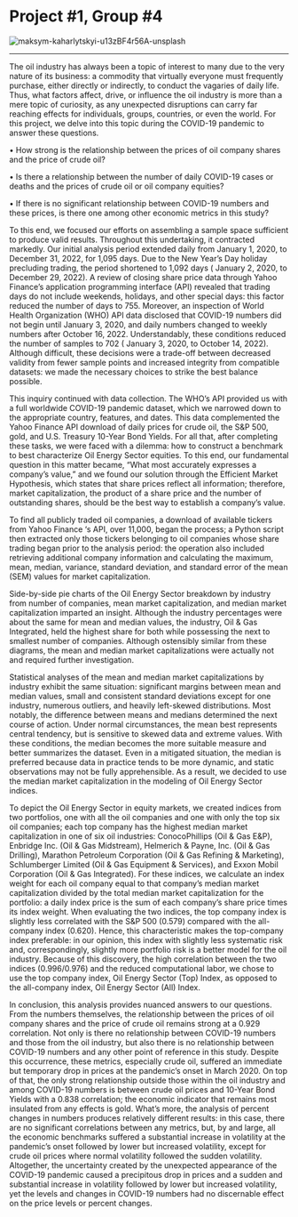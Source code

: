 # Project #1, Group #4
![maksym-kaharlytskyi-u13zBF4r56A-unsplash](https://github.com/SIWhang213/Project-1-group-4/assets/137141385/500f11cf-8bc1-478b-837d-383e914413e9)


-----
The oil industry has always been a topic of interest to many due to the very nature of its business: a commodity that virtually everyone must frequently purchase, either directly or indirectly, to conduct the vagaries of daily life.  Thus, what factors affect, drive, or influence the oil industry is more than a mere topic of curiosity, as any unexpected disruptions can carry far reaching effects for individuals, groups, countries, or even the world.  For this project, we delve into this topic during the COVID-19 pandemic to answer these questions.

•	How strong is the relationship between the prices of oil company shares and the price of crude oil?

•	Is there a relationship between the number of daily COVID-19 cases or deaths and the prices of crude oil or oil company equities?

•	If there is no significant relationship between COVID-19 numbers and these prices, is there one among other economic metrics in this study?

To this end, we focused our efforts on assembling a sample space sufficient to produce valid results.  Throughout this undertaking, it contracted markedly.  Our initial analysis period extended daily from January 1, 2020, to December 31, 2022, for 1,095 days.  Due to the New Year’s Day holiday precluding trading, the period shortened to 1,092 days ( January 2, 2020, to December 29, 2022).  A review of closing share price data through Yahoo Finance’s application programming interface (API) revealed that trading days do not include weekends, holidays, and other special days: this factor reduced the number of days to 755.  Moreover, an inspection of World Health Organization (WHO) API data disclosed that COVID-19 numbers did not begin until January 3, 2020, and daily numbers changed to weekly numbers after October 16, 2022. Understandably, these conditions reduced the number of samples to 702 ( January 3, 2020, to October 14, 2022).  Although difficult, these decisions were a trade-off between decreased validity from fewer sample points and increased integrity from compatible datasets: we made the necessary choices to strike the best balance possible.

This inquiry continued with data collection.  The WHO’s API provided us with a full worldwide COVID-19 pandemic dataset, which we narrowed down to the appropriate country, features, and dates.  This data complemented the Yahoo Finance API download of daily prices for crude oil, the S&P 500, gold, and U.S. Treasury 10-Year Bond Yields.  For all that, after completing these tasks, we were faced with a dilemma: how to construct a benchmark to best characterize Oil Energy Sector equities.  To this end, our fundamental question in this matter became, “What most accurately expresses a company’s value,” and we found our solution through the Efficient Market Hypothesis, which states that share prices reflect all information; therefore, market capitalization, the product of a share price and the number of outstanding shares, should be the best way to establish a company’s value.

To find all publicly traded oil companies, a download of available tickers from Yahoo Finance ‘s API, over 11,000, began the process; a Python script then extracted only those tickers belonging to oil companies whose share trading began prior to the analysis period: the operation also included retrieving additional company information and calculating the maximum, mean, median, variance, standard deviation, and standard error of the mean (SEM) values for market capitalization.  

Side-by-side pie charts of the Oil Energy Sector breakdown by industry from number of companies, mean market capitalization, and median market capitalization imparted an insight.  Although the industry percentages were about the same for mean and median values, the industry, Oil & Gas Integrated, held the highest share for both while possessing the next to smallest number of companies.  Although ostensibly similar from these diagrams, the mean and median market capitalizations were actually not and required further investigation.

Statistical analyses of the mean and median market capitalizations by industry exhibit the same situation: significant margins between mean and median values, small and consistent standard deviations except for one industry, numerous outliers, and heavily left-skewed distributions.  Most notably, the difference between means and medians determined the next course of action.  Under normal circumstances, the mean best represents central tendency, but is sensitive to skewed data and extreme values.  With these conditions, the median becomes the more suitable measure and better summarizes the dataset.  Even in a mitigated situation, the median is preferred because data in practice tends to be more dynamic, and static observations may not be fully apprehensible.  As a result, we decided to use the median market capitalization in the modeling of Oil Energy Sector indices.  

To depict the Oil Energy Sector in equity markets, we created indices from two portfolios, one with all the oil companies and one with only the top six oil companies; each top company has the highest median market capitalization in one of six oil industries: ConocoPhillips (Oil & Gas E&P), Enbridge Inc. (Oil & Gas Midstream), Helmerich & Payne, Inc. (Oil & Gas Drilling), Marathon Petroleum Corporation (Oil & Gas Refining & Marketing), Schlumberger Limited (Oil & Gas Equipment & Services), and Exxon Mobil Corporation (Oil & Gas Integrated).  For these indices, we calculate an index weight for each oil company equal to that company’s median market capitalization divided by the total median market capitalization for the portfolio: a daily index price is the sum of each company’s share price times its index weight.  When evaluating the two indices, the top company index is slightly less correlated with the S&P 500 (0.579) compared with the all-company index (0.620).  Hence, this characteristic makes the top-company index preferable: in our opinion, this index with slightly less systematic risk and, correspondingly, slightly more portfolio risk is a better model for the oil industry.  Because of this discovery, the high correlation between the two indices (0.996/0.976) and the reduced computational labor, we chose to use the top company index, Oil Energy Sector (Top) Index, as opposed to the all-company index, Oil Energy Sector (All) Index.

In conclusion, this analysis provides nuanced answers to our questions.  From the numbers themselves, the relationship between the prices of oil company shares and the price of crude oil remains strong at a 0.929 correlation.  Not only is there no relationship between COVID-19 numbers and those from the oil industry, but also there is no relationship between COVID-19 numbers and any other point of reference in this study.  Despite this occurrence, these metrics, especially crude oil, suffered an immediate but temporary drop in prices at the pandemic’s onset in March 2020.  On top of that, the only strong relationship outside those within the oil industry and among COVID-19 numbers is between crude oil prices and 10-Year Bond Yields with a 0.838 correlation; the economic indicator that remains most insulated from any effects is gold.  What’s more, the analysis of percent changes in numbers produces relatively different results: in this case, there are no significant correlations between any metrics, but, by and large, all the economic benchmarks suffered a substantial increase in volatility at the pandemic’s onset followed by lower but increased volatility, except for crude oil prices where normal volatility followed the sudden volatility.  Altogether, the uncertainty created by the unexpected appearance of the COVID-19 pandemic caused a precipitous drop in prices and a sudden and substantial increase in volatility followed by lower but increased volatility, yet the levels and changes in COVID-19 numbers had no discernable effect on the price levels or percent changes.
